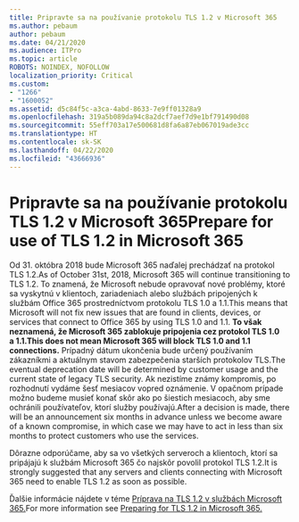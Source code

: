 ```yaml
---
title: Pripravte sa na používanie protokolu TLS 1.2 v Microsoft 365
ms.author: pebaum
author: pebaum
ms.date: 04/21/2020
ms.audience: ITPro
ms.topic: article
ROBOTS: NOINDEX, NOFOLLOW
localization_priority: Critical
ms.custom:
- "1266"
- "1600052"
ms.assetid: d5c84f5c-a3ca-4abd-8633-7e9ff01328a9
ms.openlocfilehash: 319a5b089da94c8a2dcf7aef7d9e1bf791490d08
ms.sourcegitcommit: 55eff703a17e500681d8fa6a87eb067019ade3cc
ms.translationtype: HT
ms.contentlocale: sk-SK
ms.lasthandoff: 04/22/2020
ms.locfileid: "43666936"
---
```

# <a name="prepare-for-use-of-tls-12-in-microsoft-365"></a><span data-ttu-id="9326b-102">Pripravte sa na používanie protokolu TLS 1.2 v Microsoft 365</span><span class="sxs-lookup"><span data-stu-id="9326b-102">Prepare for use of TLS 1.2 in Microsoft 365</span></span>

<span data-ttu-id="9326b-103">Od 31. októbra 2018 bude Microsoft 365 naďalej prechádzať na protokol TLS 1.2.</span><span class="sxs-lookup"><span data-stu-id="9326b-103">As of October 31st, 2018, Microsoft 365 will continue transitioning to TLS 1.2.</span></span> <span data-ttu-id="9326b-104">To znamená, že Microsoft nebude opravovať nové problémy, ktoré sa vyskytnú v klientoch, zariadeniach alebo službách pripojených k službám Office 365 prostredníctvom protokolu TLS 1.0 a 1.1.</span><span class="sxs-lookup"><span data-stu-id="9326b-104">This means that Microsoft will not fix new issues that are found in clients, devices, or services that connect to Office 365 by using TLS 1.0 and 1.1.</span></span> <span data-ttu-id="9326b-105">**To však neznamená, že Microsoft 365 zablokuje pripojenia cez protokol TLS 1.0 a 1.1.**</span><span class="sxs-lookup"><span data-stu-id="9326b-105">**This does not mean Microsoft 365 will block TLS 1.0 and 1.1 connections.**</span></span> <span data-ttu-id="9326b-106">Prípadný dátum ukončenia bude určený používaním zákazníkmi a aktuálnym stavom zabezpečenia starších protokolov TLS.</span><span class="sxs-lookup"><span data-stu-id="9326b-106">The eventual deprecation date will be determined by customer usage and the current state of legacy TLS security.</span></span> <span data-ttu-id="9326b-107">Ak nezistíme známy kompromis, po rozhodnutí vydáme šesť mesiacov vopred oznámenie. V opačnom prípade možno budeme musieť konať skôr ako po šiestich mesiacoch, aby sme ochránili používateľov, ktorí služby používajú.</span><span class="sxs-lookup"><span data-stu-id="9326b-107">After a decision is made, there will be an announcement six months in advance unless we become aware of a known compromise, in which case we may have to act in less than six months to protect customers who use the services.</span></span>
  
<span data-ttu-id="9326b-108">Dôrazne odporúčame, aby sa vo všetkých serveroch a klientoch, ktorí sa pripájajú k službám Microsoft 365 čo najskôr povolil protokol TLS 1.2.</span><span class="sxs-lookup"><span data-stu-id="9326b-108">It is strongly suggested that any servers and clients connecting with Microsoft 365 need to enable TLS 1.2 as soon as possible.</span></span>
  
<span data-ttu-id="9326b-109">Ďalšie informácie nájdete v téme [Príprava na TLS 1.2 v službách Microsoft 365.](https://support.microsoft.com/help/4057306/preparing-for-tls-1-2-in-office-365)</span><span class="sxs-lookup"><span data-stu-id="9326b-109">For more information see [Preparing for TLS 1.2 in Microsoft 365.](https://support.microsoft.com/help/4057306/preparing-for-tls-1-2-in-office-365)</span></span>
  